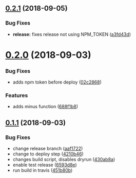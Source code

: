 ## [0.2.1](https://github.com/Ninerian/mini-project/compare/v0.2.0...v0.2.1) (2018-09-05)


### Bug Fixes

* **release:** fixes release not using NPM_TOKEN ([a3fd43d](https://github.com/Ninerian/mini-project/commit/a3fd43d))

# [0.2.0](https://github.com/Ninerian/mini-project/compare/v0.1.1...v0.2.0) (2018-09-03)


### Bug Fixes

* adds npm token before deploy ([02c2868](https://github.com/Ninerian/mini-project/commit/02c2868))


### Features

* adds minus function ([688f1b8](https://github.com/Ninerian/mini-project/commit/688f1b8))

## [0.1.1](https://github.com/Ninerian/mini-project/compare/v0.1.0...v0.1.1) (2018-09-03)


### Bug Fixes

* change release branch ([aaf1722](https://github.com/Ninerian/mini-project/commit/aaf1722))
* change to deploy step ([4210b46](https://github.com/Ninerian/mini-project/commit/4210b46))
* changes build script, disables dryrun ([430ab8a](https://github.com/Ninerian/mini-project/commit/430ab8a))
* enable test release ([6593d8e](https://github.com/Ninerian/mini-project/commit/6593d8e))
* run build in travis ([451b80b](https://github.com/Ninerian/mini-project/commit/451b80b))
